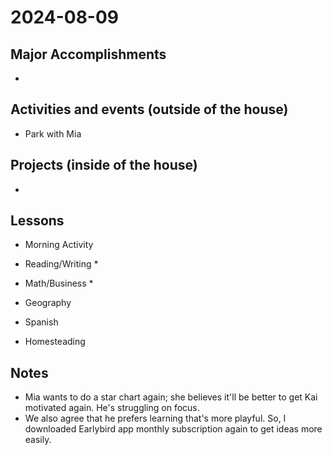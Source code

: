 # 2024-08-09

## Major Accomplishments

*  

## Activities and events (outside of the house)
* Park with Mia


## Projects (inside of the house)
* 


## Lessons
* Morning Activity
* Reading/Writing
  * 
  
* Math/Business
  * 
* Geography
* Spanish
* Homesteading

## Notes
* Mia wants to do a star chart again; she believes it'll be better to get Kai motivated again. He's struggling on focus. 
* We also agree that he prefers learning that's more playful. So, I downloaded Earlybird app monthly subscription again to get ideas more easily.





